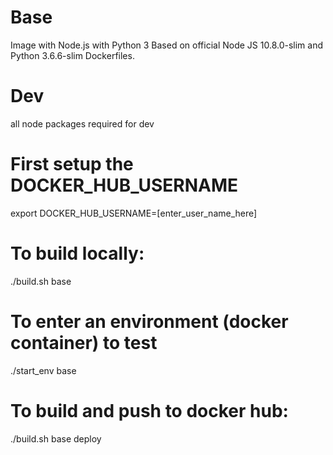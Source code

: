 # Base
Image with Node.js with Python 3
Based on official Node JS 10.8.0-slim and Python 3.6.6-slim Dockerfiles.


# Dev
all node packages required for dev

# First setup the DOCKER_HUB_USERNAME
export DOCKER_HUB_USERNAME=[enter_user_name_here]


# To build locally:
./build.sh base


# To enter an environment (docker container) to test
./start_env base


# To build and push to docker hub:
./build.sh base deploy

